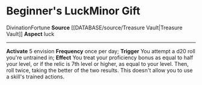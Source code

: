 ﻿---
element: null
id: '97'
item_category: Relics
name: Beginner's Luck
prerequisite: null
rarity: Common
rus_type_level: null
school: Divination
source: '[[DATABASE/source/Treasure Vault|Treasure Vault]]'
trait:
- '[[DATABASE/trait/Divination|Divination]]'
- '[[DATABASE/trait/Fortune|Fortune]]'
type: Relic Minor Gift

---
# Beginner's Luck<span class="item-type">Minor Gift</span>

<span class="item-trait">Divination</span><span class="item-trait">Fortune</span>
**Source** [[DATABASE/source/Treasure Vault|Treasure Vault]] 
**Aspect** luck

---
**Activate** <span class="action-icon">5</span> envision **Frequency** once per day; **Trigger** You attempt a d20 roll you're untrained in; **Effect** You treat your proficiency bonus as equal to half your level, or if the relic is 7th level or higher, as equal to your level. Then, roll twice, taking the better of the two results. This doesn't allow you to use a skill's trained actions.
